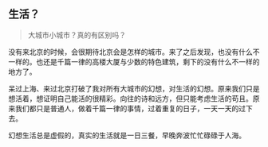 ## 生活？

> 大城市小城市？真的有区别吗？

没有来北京的时候，会很期待北京会是怎样的城市。来了之后发现，也没有什么不一样的。也还是千篇一律的高楼大厦与少数的特色建筑，剩下的没有什么不一样的地方了。

呆过上海、来过北京打破了我对所有大城市的幻想，对生活的幻想。原来我们只是想活着，想证明自己能活的很精彩。向往的诗和远方，但只能考虑生活的苟且。原来我们都只是普通人，做着千篇一律的事情，过着重复的日子，一天一天的过下去。

幻想生活总是虚假的，真实的生活就是一日三餐，早晚奔波忙忙碌碌于人海。

